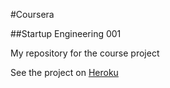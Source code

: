 #Coursera

##Startup Engineering 001

My repository for the course project

See the project on [Heroku](http://tranquil-fjord-3361.herokuapp.com)
